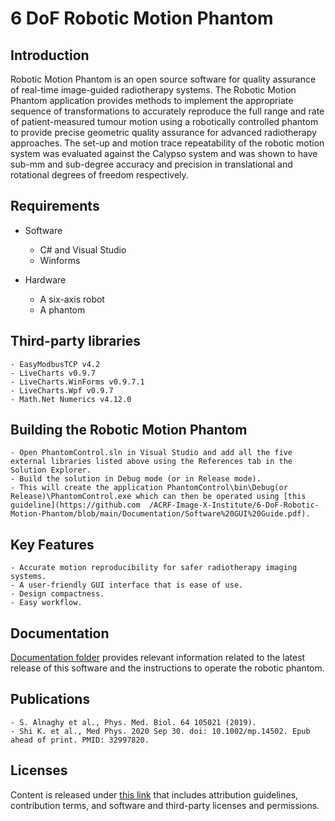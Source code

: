 # 6 DoF Robotic Motion Phantom
## Introduction
Robotic Motion Phantom is an open source software for quality assurance of real-time image-guided radiotherapy systems. The Robotic Motion Phantom application provides methods to implement the appropriate sequence of transformations to accurately reproduce the full range and rate of patient-measured tumour motion using a robotically controlled phantom to provide precise geometric quality assurance for advanced radiotherapy approaches. The set-up and motion trace repeatability of the robotic motion system was evaluated against the Calypso system and was shown to have sub-mm and sub-degree accuracy and precision in translational and rotational degrees of freedom respectively.

## Requirements
  
  * Software 
     - C# and Visual Studio 
     - Winforms
    
  * Hardware
     - A six-axis robot
     - A phantom

## Third-party libraries

    - EasyModbusTCP v4.2
    - LiveCharts v0.9.7
    - LiveCharts.WinForms v0.9.7.1
    - LiveCharts.Wpf v0.9.7
    - Math.Net Numerics v4.12.0

## Building the Robotic Motion Phantom

    - Open PhantomControl.sln in Visual Studio and add all the five external libraries listed above using the References tab in the Solution Explorer. 
    - Build the solution in Debug mode (or in Release mode).
    - This will create the application PhantomControl\bin\Debug(or Release)\PhantomControl.exe which can then be operated using [this guideline](https://github.com  /ACRF-Image-X-Institute/6-DoF-Robotic-Motion-Phantom/blob/main/Documentation/Software%20GUI%20Guide.pdf).

## Key Features

    - Accurate motion reproducibility for safer radiotherapy imaging systems.
    - A user-friendly GUI interface that is ease of use.
    - Design compactness.
    - Easy workflow.

## Documentation

[Documentation folder](https://github.com/ACRF-Image-X-Institute/6-DoF-Robotic-Motion-Phantom/tree/main/Documentation) provides relevant information related to the latest release of this software and the instructions to operate the robotic phantom.

## Publications

    - S. Alnaghy et al., Phys. Med. Biol. 64 105021 (2019).
    - Shi K. et al., Med Phys. 2020 Sep 30. doi: 10.1002/mp.14502. Epub ahead of print. PMID: 32997820.

## Licenses

Content is released under [this link](https://github.com/ACRF-Image-X-Institute/6-DoF-Robotic-Motion-Phantom/blob/a5fb87378eb501c1a9539277ff3f0080b794489e/Copyright%20Notice%20and%20Licence.pdf) that includes attribution guidelines, contribution terms, and software and third-party licenses and permissions.

